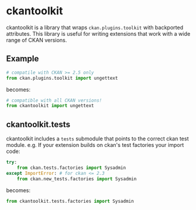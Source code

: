 # ckantoolkit

ckantoolkit is a library that wraps `ckan.plugins.toolkit` with backported
attributes. This library is useful for writing extensions that work with
a wide range of CKAN versions.

## Example

```python
# compatile with CKAN >= 2.5 only
from ckan.plugins.toolkit import ungettext
```

becomes:

```python
# compatible with all CKAN versions!
from ckantoolkit import ungettext
```

## ckantoolkit.tests

ckantoolkit includes a `tests` submodule that points to the correct
ckan test module. e.g. If your extension builds on ckan's test factories
your import code:

```python
try:
    from ckan.tests.factories import Sysadmin
except ImportError: # for ckan <= 2.3
    from ckan.new_tests.factories import Sysadmin
```

becomes:

```python
from ckantoolkit.tests.factories import Sysadmin
```
